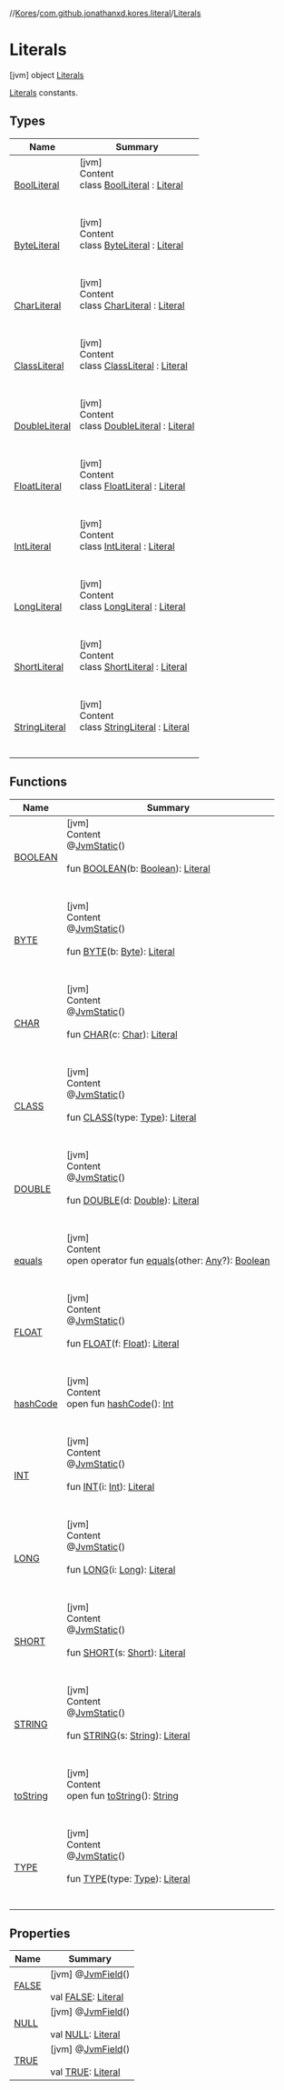 //[Kores](../../index.md)/[com.github.jonathanxd.kores.literal](../index.md)/[Literals](index.md)



# Literals  
 [jvm] object [Literals](index.md)

[Literals](../-literal/index.md) constants.

   


## Types  
  
|  Name|  Summary| 
|---|---|
| <a name="com.github.jonathanxd.kores.literal/Literals.BoolLiteral///PointingToDeclaration/"></a>[BoolLiteral](-bool-literal/index.md)| <a name="com.github.jonathanxd.kores.literal/Literals.BoolLiteral///PointingToDeclaration/"></a>[jvm]  <br>Content  <br>class [BoolLiteral](-bool-literal/index.md) : [Literal](../-literal/index.md)  <br><br><br>
| <a name="com.github.jonathanxd.kores.literal/Literals.ByteLiteral///PointingToDeclaration/"></a>[ByteLiteral](-byte-literal/index.md)| <a name="com.github.jonathanxd.kores.literal/Literals.ByteLiteral///PointingToDeclaration/"></a>[jvm]  <br>Content  <br>class [ByteLiteral](-byte-literal/index.md) : [Literal](../-literal/index.md)  <br><br><br>
| <a name="com.github.jonathanxd.kores.literal/Literals.CharLiteral///PointingToDeclaration/"></a>[CharLiteral](-char-literal/index.md)| <a name="com.github.jonathanxd.kores.literal/Literals.CharLiteral///PointingToDeclaration/"></a>[jvm]  <br>Content  <br>class [CharLiteral](-char-literal/index.md) : [Literal](../-literal/index.md)  <br><br><br>
| <a name="com.github.jonathanxd.kores.literal/Literals.ClassLiteral///PointingToDeclaration/"></a>[ClassLiteral](-class-literal/index.md)| <a name="com.github.jonathanxd.kores.literal/Literals.ClassLiteral///PointingToDeclaration/"></a>[jvm]  <br>Content  <br>class [ClassLiteral](-class-literal/index.md) : [Literal](../-literal/index.md)  <br><br><br>
| <a name="com.github.jonathanxd.kores.literal/Literals.DoubleLiteral///PointingToDeclaration/"></a>[DoubleLiteral](-double-literal/index.md)| <a name="com.github.jonathanxd.kores.literal/Literals.DoubleLiteral///PointingToDeclaration/"></a>[jvm]  <br>Content  <br>class [DoubleLiteral](-double-literal/index.md) : [Literal](../-literal/index.md)  <br><br><br>
| <a name="com.github.jonathanxd.kores.literal/Literals.FloatLiteral///PointingToDeclaration/"></a>[FloatLiteral](-float-literal/index.md)| <a name="com.github.jonathanxd.kores.literal/Literals.FloatLiteral///PointingToDeclaration/"></a>[jvm]  <br>Content  <br>class [FloatLiteral](-float-literal/index.md) : [Literal](../-literal/index.md)  <br><br><br>
| <a name="com.github.jonathanxd.kores.literal/Literals.IntLiteral///PointingToDeclaration/"></a>[IntLiteral](-int-literal/index.md)| <a name="com.github.jonathanxd.kores.literal/Literals.IntLiteral///PointingToDeclaration/"></a>[jvm]  <br>Content  <br>class [IntLiteral](-int-literal/index.md) : [Literal](../-literal/index.md)  <br><br><br>
| <a name="com.github.jonathanxd.kores.literal/Literals.LongLiteral///PointingToDeclaration/"></a>[LongLiteral](-long-literal/index.md)| <a name="com.github.jonathanxd.kores.literal/Literals.LongLiteral///PointingToDeclaration/"></a>[jvm]  <br>Content  <br>class [LongLiteral](-long-literal/index.md) : [Literal](../-literal/index.md)  <br><br><br>
| <a name="com.github.jonathanxd.kores.literal/Literals.ShortLiteral///PointingToDeclaration/"></a>[ShortLiteral](-short-literal/index.md)| <a name="com.github.jonathanxd.kores.literal/Literals.ShortLiteral///PointingToDeclaration/"></a>[jvm]  <br>Content  <br>class [ShortLiteral](-short-literal/index.md) : [Literal](../-literal/index.md)  <br><br><br>
| <a name="com.github.jonathanxd.kores.literal/Literals.StringLiteral///PointingToDeclaration/"></a>[StringLiteral](-string-literal/index.md)| <a name="com.github.jonathanxd.kores.literal/Literals.StringLiteral///PointingToDeclaration/"></a>[jvm]  <br>Content  <br>class [StringLiteral](-string-literal/index.md) : [Literal](../-literal/index.md)  <br><br><br>


## Functions  
  
|  Name|  Summary| 
|---|---|
| <a name="com.github.jonathanxd.kores.literal/Literals/BOOLEAN/#kotlin.Boolean/PointingToDeclaration/"></a>[BOOLEAN](-b-o-o-l-e-a-n.md)| <a name="com.github.jonathanxd.kores.literal/Literals/BOOLEAN/#kotlin.Boolean/PointingToDeclaration/"></a>[jvm]  <br>Content  <br>@[JvmStatic](https://kotlinlang.org/api/latest/jvm/stdlib/kotlin.jvm/-jvm-static/index.html)()  <br>  <br>fun [BOOLEAN](-b-o-o-l-e-a-n.md)(b: [Boolean](https://kotlinlang.org/api/latest/jvm/stdlib/kotlin/-boolean/index.html)): [Literal](../-literal/index.md)  <br><br><br>
| <a name="com.github.jonathanxd.kores.literal/Literals/BYTE/#kotlin.Byte/PointingToDeclaration/"></a>[BYTE](-b-y-t-e.md)| <a name="com.github.jonathanxd.kores.literal/Literals/BYTE/#kotlin.Byte/PointingToDeclaration/"></a>[jvm]  <br>Content  <br>@[JvmStatic](https://kotlinlang.org/api/latest/jvm/stdlib/kotlin.jvm/-jvm-static/index.html)()  <br>  <br>fun [BYTE](-b-y-t-e.md)(b: [Byte](https://kotlinlang.org/api/latest/jvm/stdlib/kotlin/-byte/index.html)): [Literal](../-literal/index.md)  <br><br><br>
| <a name="com.github.jonathanxd.kores.literal/Literals/CHAR/#kotlin.Char/PointingToDeclaration/"></a>[CHAR](-c-h-a-r.md)| <a name="com.github.jonathanxd.kores.literal/Literals/CHAR/#kotlin.Char/PointingToDeclaration/"></a>[jvm]  <br>Content  <br>@[JvmStatic](https://kotlinlang.org/api/latest/jvm/stdlib/kotlin.jvm/-jvm-static/index.html)()  <br>  <br>fun [CHAR](-c-h-a-r.md)(c: [Char](https://kotlinlang.org/api/latest/jvm/stdlib/kotlin/-char/index.html)): [Literal](../-literal/index.md)  <br><br><br>
| <a name="com.github.jonathanxd.kores.literal/Literals/CLASS/#java.lang.reflect.Type/PointingToDeclaration/"></a>[CLASS](-c-l-a-s-s.md)| <a name="com.github.jonathanxd.kores.literal/Literals/CLASS/#java.lang.reflect.Type/PointingToDeclaration/"></a>[jvm]  <br>Content  <br>@[JvmStatic](https://kotlinlang.org/api/latest/jvm/stdlib/kotlin.jvm/-jvm-static/index.html)()  <br>  <br>fun [CLASS](-c-l-a-s-s.md)(type: [Type](https://docs.oracle.com/javase/8/docs/api/java/lang/reflect/Type.html)): [Literal](../-literal/index.md)  <br><br><br>
| <a name="com.github.jonathanxd.kores.literal/Literals/DOUBLE/#kotlin.Double/PointingToDeclaration/"></a>[DOUBLE](-d-o-u-b-l-e.md)| <a name="com.github.jonathanxd.kores.literal/Literals/DOUBLE/#kotlin.Double/PointingToDeclaration/"></a>[jvm]  <br>Content  <br>@[JvmStatic](https://kotlinlang.org/api/latest/jvm/stdlib/kotlin.jvm/-jvm-static/index.html)()  <br>  <br>fun [DOUBLE](-d-o-u-b-l-e.md)(d: [Double](https://kotlinlang.org/api/latest/jvm/stdlib/kotlin/-double/index.html)): [Literal](../-literal/index.md)  <br><br><br>
| <a name="kotlin/Any/equals/#kotlin.Any?/PointingToDeclaration/"></a>[equals](../../com.github.jonathanxd.kores.util/-simple-resolver/index.md#%5Bkotlin%2FAny%2Fequals%2F%23kotlin.Any%3F%2FPointingToDeclaration%2F%5D%2FFunctions%2F-427383591)| <a name="kotlin/Any/equals/#kotlin.Any?/PointingToDeclaration/"></a>[jvm]  <br>Content  <br>open operator fun [equals](../../com.github.jonathanxd.kores.util/-simple-resolver/index.md#%5Bkotlin%2FAny%2Fequals%2F%23kotlin.Any%3F%2FPointingToDeclaration%2F%5D%2FFunctions%2F-427383591)(other: [Any](https://kotlinlang.org/api/latest/jvm/stdlib/kotlin/-any/index.html)?): [Boolean](https://kotlinlang.org/api/latest/jvm/stdlib/kotlin/-boolean/index.html)  <br><br><br>
| <a name="com.github.jonathanxd.kores.literal/Literals/FLOAT/#kotlin.Float/PointingToDeclaration/"></a>[FLOAT](-f-l-o-a-t.md)| <a name="com.github.jonathanxd.kores.literal/Literals/FLOAT/#kotlin.Float/PointingToDeclaration/"></a>[jvm]  <br>Content  <br>@[JvmStatic](https://kotlinlang.org/api/latest/jvm/stdlib/kotlin.jvm/-jvm-static/index.html)()  <br>  <br>fun [FLOAT](-f-l-o-a-t.md)(f: [Float](https://kotlinlang.org/api/latest/jvm/stdlib/kotlin/-float/index.html)): [Literal](../-literal/index.md)  <br><br><br>
| <a name="kotlin/Any/hashCode/#/PointingToDeclaration/"></a>[hashCode](../../com.github.jonathanxd.kores.util/-simple-resolver/index.md#%5Bkotlin%2FAny%2FhashCode%2F%23%2FPointingToDeclaration%2F%5D%2FFunctions%2F-427383591)| <a name="kotlin/Any/hashCode/#/PointingToDeclaration/"></a>[jvm]  <br>Content  <br>open fun [hashCode](../../com.github.jonathanxd.kores.util/-simple-resolver/index.md#%5Bkotlin%2FAny%2FhashCode%2F%23%2FPointingToDeclaration%2F%5D%2FFunctions%2F-427383591)(): [Int](https://kotlinlang.org/api/latest/jvm/stdlib/kotlin/-int/index.html)  <br><br><br>
| <a name="com.github.jonathanxd.kores.literal/Literals/INT/#kotlin.Int/PointingToDeclaration/"></a>[INT](-i-n-t.md)| <a name="com.github.jonathanxd.kores.literal/Literals/INT/#kotlin.Int/PointingToDeclaration/"></a>[jvm]  <br>Content  <br>@[JvmStatic](https://kotlinlang.org/api/latest/jvm/stdlib/kotlin.jvm/-jvm-static/index.html)()  <br>  <br>fun [INT](-i-n-t.md)(i: [Int](https://kotlinlang.org/api/latest/jvm/stdlib/kotlin/-int/index.html)): [Literal](../-literal/index.md)  <br><br><br>
| <a name="com.github.jonathanxd.kores.literal/Literals/LONG/#kotlin.Long/PointingToDeclaration/"></a>[LONG](-l-o-n-g.md)| <a name="com.github.jonathanxd.kores.literal/Literals/LONG/#kotlin.Long/PointingToDeclaration/"></a>[jvm]  <br>Content  <br>@[JvmStatic](https://kotlinlang.org/api/latest/jvm/stdlib/kotlin.jvm/-jvm-static/index.html)()  <br>  <br>fun [LONG](-l-o-n-g.md)(i: [Long](https://kotlinlang.org/api/latest/jvm/stdlib/kotlin/-long/index.html)): [Literal](../-literal/index.md)  <br><br><br>
| <a name="com.github.jonathanxd.kores.literal/Literals/SHORT/#kotlin.Short/PointingToDeclaration/"></a>[SHORT](-s-h-o-r-t.md)| <a name="com.github.jonathanxd.kores.literal/Literals/SHORT/#kotlin.Short/PointingToDeclaration/"></a>[jvm]  <br>Content  <br>@[JvmStatic](https://kotlinlang.org/api/latest/jvm/stdlib/kotlin.jvm/-jvm-static/index.html)()  <br>  <br>fun [SHORT](-s-h-o-r-t.md)(s: [Short](https://kotlinlang.org/api/latest/jvm/stdlib/kotlin/-short/index.html)): [Literal](../-literal/index.md)  <br><br><br>
| <a name="com.github.jonathanxd.kores.literal/Literals/STRING/#kotlin.String/PointingToDeclaration/"></a>[STRING](-s-t-r-i-n-g.md)| <a name="com.github.jonathanxd.kores.literal/Literals/STRING/#kotlin.String/PointingToDeclaration/"></a>[jvm]  <br>Content  <br>@[JvmStatic](https://kotlinlang.org/api/latest/jvm/stdlib/kotlin.jvm/-jvm-static/index.html)()  <br>  <br>fun [STRING](-s-t-r-i-n-g.md)(s: [String](https://kotlinlang.org/api/latest/jvm/stdlib/kotlin/-string/index.html)): [Literal](../-literal/index.md)  <br><br><br>
| <a name="kotlin/Any/toString/#/PointingToDeclaration/"></a>[toString](../../com.github.jonathanxd.kores.util/-simple-resolver/index.md#%5Bkotlin%2FAny%2FtoString%2F%23%2FPointingToDeclaration%2F%5D%2FFunctions%2F-427383591)| <a name="kotlin/Any/toString/#/PointingToDeclaration/"></a>[jvm]  <br>Content  <br>open fun [toString](../../com.github.jonathanxd.kores.util/-simple-resolver/index.md#%5Bkotlin%2FAny%2FtoString%2F%23%2FPointingToDeclaration%2F%5D%2FFunctions%2F-427383591)(): [String](https://kotlinlang.org/api/latest/jvm/stdlib/kotlin/-string/index.html)  <br><br><br>
| <a name="com.github.jonathanxd.kores.literal/Literals/TYPE/#java.lang.reflect.Type/PointingToDeclaration/"></a>[TYPE](-t-y-p-e.md)| <a name="com.github.jonathanxd.kores.literal/Literals/TYPE/#java.lang.reflect.Type/PointingToDeclaration/"></a>[jvm]  <br>Content  <br>@[JvmStatic](https://kotlinlang.org/api/latest/jvm/stdlib/kotlin.jvm/-jvm-static/index.html)()  <br>  <br>fun [TYPE](-t-y-p-e.md)(type: [Type](https://docs.oracle.com/javase/8/docs/api/java/lang/reflect/Type.html)): [Literal](../-literal/index.md)  <br><br><br>


## Properties  
  
|  Name|  Summary| 
|---|---|
| <a name="com.github.jonathanxd.kores.literal/Literals/FALSE/#/PointingToDeclaration/"></a>[FALSE](-f-a-l-s-e.md)| <a name="com.github.jonathanxd.kores.literal/Literals/FALSE/#/PointingToDeclaration/"></a> [jvm] @[JvmField](https://kotlinlang.org/api/latest/jvm/stdlib/kotlin.jvm/-jvm-field/index.html)()  <br>  <br>val [FALSE](-f-a-l-s-e.md): [Literal](../-literal/index.md)   <br>
| <a name="com.github.jonathanxd.kores.literal/Literals/NULL/#/PointingToDeclaration/"></a>[NULL](-n-u-l-l.md)| <a name="com.github.jonathanxd.kores.literal/Literals/NULL/#/PointingToDeclaration/"></a> [jvm] @[JvmField](https://kotlinlang.org/api/latest/jvm/stdlib/kotlin.jvm/-jvm-field/index.html)()  <br>  <br>val [NULL](-n-u-l-l.md): [Literal](../-literal/index.md)   <br>
| <a name="com.github.jonathanxd.kores.literal/Literals/TRUE/#/PointingToDeclaration/"></a>[TRUE](-t-r-u-e.md)| <a name="com.github.jonathanxd.kores.literal/Literals/TRUE/#/PointingToDeclaration/"></a> [jvm] @[JvmField](https://kotlinlang.org/api/latest/jvm/stdlib/kotlin.jvm/-jvm-field/index.html)()  <br>  <br>val [TRUE](-t-r-u-e.md): [Literal](../-literal/index.md)   <br>

